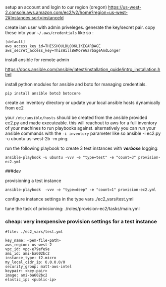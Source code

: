 
setup an account and login to our region (oregon)
https://us-west-2.console.aws.amazon.com/ec2/v2/home?region=us-west-2#Instances:sort=instanceId

create iam user with admin priveleges. generate the key/secret pair.  copy these into your ```~/.aws/credentials``` like so :

```
[default]
aws_access_key_id=THISSHOULDLOOKLIKEGARBAGE
aws_secret_access_key=ThisWillBeMoreGarbageAndLonger
```

install ansible for remote admin

[https://docs.ansible.com/ansible/latest/installation_guide/intro_installation.html
](https://docs.ansible.com/ansible/latest/installation_guide/intro_installation.html
)

install python modules for ansible and boto for managing credentials.  
```
pip install ansible boto3 botocore
```

create an inventory directory or update your local ansible hosts dynamically from ec2

your ```/etc/ansible/hosts``` should be created from the ansible provided ec2.py and made executeable. this will reachout to aws for a full inventory of your machines to run playbooks against. alternatively you can run your ansible commands with the ```-i inventory``` parameter like so ansible -i ec2.py -u ubuntu us-west-2b -m ping



run the following playbook to create 3 test instances with ***verbose*** logging:

```
ansible-playbook -u ubuntu -vvv -e "type=test" -e "count=3" provision-ec2.yml
```



###dev

provisioning a test instance

```ansible-playbook  -vvv -e "type=deep" -e "count=1" provision-ec2.yml```


configure instance settings in the type vars ./ec2_vars/test.yml

tune the task of privisioning: ./roles/provision-ec2/tasks/main.yml


### cheap: very inexpensive provision settings for a test instance

```
#file: ./ec2_vars/test.yml

key_name: <pem-file-path>
aws_region: us-west-2
vpc_id: vpc-e79efe9e
ami_id: ami-ba602bc2
instance_type: t2.micro
my_local_cidr_ip: 0.0.0.0/0
security_group: matt-aws-intel
keypair: <key-pair>
image: ami-ba602bc2
elastic_ip: <public-ip>
```



